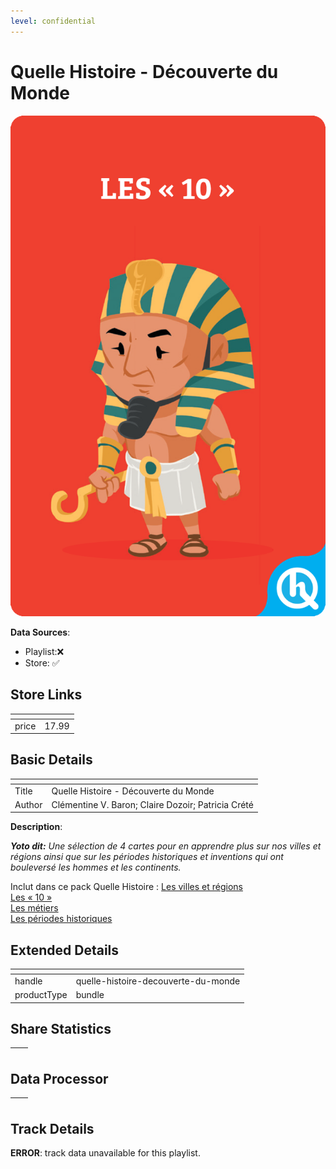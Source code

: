```yaml
---
level: confidential
---
```

# Quelle Histoire - Découverte du Monde

![card_[4uPJL].png](../../img/cards/card_[4uPJL].png)

**Data Sources**: 

- Playlist:❌
- Store: ✅


## Store Links

| <!-- --> | <!-- --> |
| - | - |
| price | 17.99 |


## Basic Details

| <!-- --> | <!-- --> |
| - | - |
| Title | Quelle Histoire - Découverte du Monde |
| Author | Clémentine V. Baron; Claire Dozoir; Patricia Crété |

**Description**:

_**Yoto dit:** Une sélection de 4 cartes pour en apprendre plus sur nos villes et régions ainsi que sur les périodes historiques et inventions qui ont bouleversé les hommes et les continents._  

Inclut dans ce pack Quelle Histoire : [Les villes et régions](https://uk.yotoplay.com/collections/library/products/quelle-histoire-les-villes-et-regions)  
[Les « 10 »](https://uk.yotoplay.com/collections/library/products/quelle-histoire-les-10)  
[Les métiers](https://uk.yotoplay.com/collections/library/products/quelle-histoire-les-metiers)  
[Les périodes historiques](https://uk.yotoplay.com/collections/library/products/quelle-histoire-les-periodes-historiques)


## Extended Details

| <!-- --> | <!-- --> |
| - | - |
| handle | quelle-histoire-decouverte-du-monde |
| productType | bundle |


## Share Statistics

| <!-- --> | <!-- --> |
| - | - |


## Data Processor

| <!-- --> | <!-- --> |
| - | - |


## Track Details

**ERROR**: track data unavailable for this playlist.
